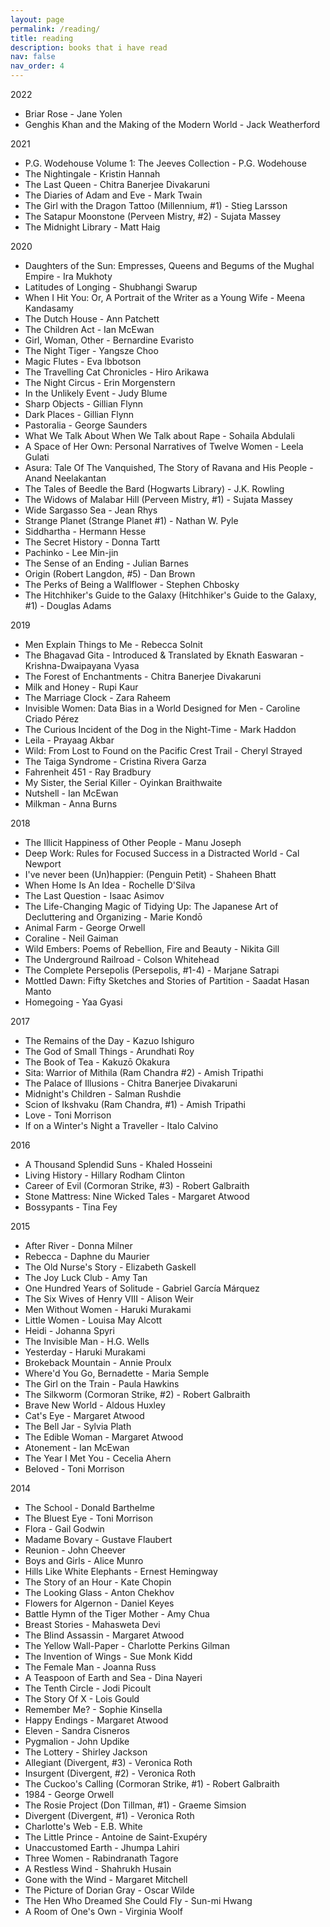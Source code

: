 ```yaml
---
layout: page
permalink: /reading/
title: reading
description: books that i have read
nav: false
nav_order: 4
---
```


2022

* Briar Rose - Jane Yolen
* Genghis Khan and the Making of the Modern World - Jack Weatherford

2021

* P.G. Wodehouse Volume 1: The Jeeves Collection - P.G. Wodehouse
* The Nightingale - Kristin Hannah
* The Last Queen - Chitra Banerjee Divakaruni
* The Diaries of Adam and Eve - Mark Twain
* The Girl with the Dragon Tattoo (Millennium, #1) - Stieg Larsson
* The Satapur Moonstone (Perveen Mistry, #2) - Sujata Massey
* The Midnight Library - Matt Haig

2020

* Daughters of the Sun: Empresses, Queens and Begums of the Mughal Empire - Ira Mukhoty
* Latitudes of Longing - Shubhangi Swarup
* When I Hit You: Or, A Portrait of the Writer as a Young Wife - Meena Kandasamy
* The Dutch House - Ann Patchett
* The Children Act - Ian McEwan
* Girl, Woman, Other - Bernardine Evaristo
* The Night Tiger - Yangsze Choo
* Magic Flutes - Eva Ibbotson
* The Travelling Cat Chronicles - Hiro Arikawa
* The Night Circus - Erin Morgenstern
* In the Unlikely Event - Judy Blume
* Sharp Objects - Gillian Flynn
* Dark Places - Gillian Flynn
* Pastoralia - George Saunders
* What We Talk About When We Talk about Rape - Sohaila Abdulali
* A Space of Her Own: Personal Narratives of Twelve Women - Leela Gulati
* Asura: Tale Of The Vanquished, The Story of Ravana and His People - Anand Neelakantan
* The Tales of Beedle the Bard (Hogwarts Library) - J.K. Rowling
* The Widows of Malabar Hill (Perveen Mistry, #1) - Sujata Massey
* Wide Sargasso Sea - Jean Rhys
* Strange Planet (Strange Planet #1) - Nathan W. Pyle
* Siddhartha - Hermann Hesse
* The Secret History - Donna Tartt
* Pachinko - Lee Min-jin
* The Sense of an Ending - Julian Barnes
* Origin (Robert Langdon, #5) - Dan Brown
* The Perks of Being a Wallflower - Stephen Chbosky
* The Hitchhiker's Guide to the Galaxy (Hitchhiker's Guide to the Galaxy, #1) - Douglas Adams

2019

* Men Explain Things to Me - Rebecca Solnit
* The Bhagavad Gita - Introduced & Translated by Eknath Easwaran - Krishna-Dwaipayana Vyasa
* The Forest of Enchantments - Chitra Banerjee Divakaruni
* Milk and Honey - Rupi Kaur
* The Marriage Clock - Zara Raheem
* Invisible Women: Data Bias in a World Designed for Men - Caroline Criado Pérez
* The Curious Incident of the Dog in the Night-Time - Mark Haddon
* Leila - Prayaag Akbar
* Wild: From Lost to Found on the Pacific Crest Trail - Cheryl Strayed
* The Taiga Syndrome - Cristina Rivera Garza
* Fahrenheit 451 - Ray Bradbury
* My Sister, the Serial Killer - Oyinkan Braithwaite
* Nutshell - Ian McEwan
* Milkman - Anna Burns

2018

* The Illicit Happiness of Other People - Manu Joseph
* Deep Work: Rules for Focused Success in a Distracted World - Cal Newport
* I've never been (Un)happier: (Penguin Petit) - Shaheen Bhatt
* When Home Is An Idea - Rochelle D'Silva
* The Last Question - Isaac Asimov
* The Life-Changing Magic of Tidying Up: The Japanese Art of Decluttering and Organizing - Marie Kondō
* Animal Farm - George Orwell
* Coraline - Neil Gaiman
* Wild Embers: Poems of Rebellion, Fire and Beauty - Nikita Gill
* The Underground Railroad - Colson Whitehead
* The Complete Persepolis (Persepolis, #1-4) - Marjane Satrapi
* Mottled Dawn: Fifty Sketches and Stories of Partition - Saadat Hasan Manto
* Homegoing - Yaa Gyasi

2017

* The Remains of the Day - Kazuo Ishiguro
* The God of Small Things - Arundhati Roy
* The Book of Tea - Kakuzō Okakura
* Sita: Warrior of Mithila (Ram Chandra #2) - Amish Tripathi
* The Palace of Illusions - Chitra Banerjee Divakaruni
* Midnight's Children - Salman Rushdie
* Scion of Ikshvaku (Ram Chandra, #1) - Amish Tripathi
* Love - Toni Morrison
* If on a Winter's Night a Traveller - Italo Calvino

2016

* A Thousand Splendid Suns - Khaled Hosseini
* Living History - Hillary Rodham Clinton
* Career of Evil (Cormoran Strike, #3) - Robert Galbraith
* Stone Mattress: Nine Wicked Tales - Margaret Atwood
* Bossypants - Tina Fey

2015

* After River - Donna Milner
* Rebecca - Daphne du Maurier
* The Old Nurse's Story - Elizabeth Gaskell
* The Joy Luck Club - Amy Tan
* One Hundred Years of Solitude - Gabriel García Márquez
* The Six Wives of Henry VIII - Alison Weir
* Men Without Women - Haruki Murakami
* Little Women - Louisa May Alcott
* Heidi - Johanna Spyri
* The Invisible Man - H.G. Wells
* Yesterday - Haruki Murakami
* Brokeback Mountain - Annie Proulx
* Where'd You Go, Bernadette - Maria Semple
* The Girl on the Train - Paula Hawkins
* The Silkworm (Cormoran Strike, #2) - Robert Galbraith
* Brave New World - Aldous Huxley
* Cat's Eye - Margaret Atwood
* The Bell Jar - Sylvia Plath
* The Edible Woman - Margaret Atwood
* Atonement - Ian McEwan
* The Year I Met You - Cecelia Ahern
* Beloved - Toni Morrison

2014

* The School - Donald Barthelme
* The Bluest Eye - Toni Morrison
* Flora - Gail Godwin
* Madame Bovary - Gustave Flaubert
* Reunion - John Cheever
* Boys and Girls - Alice Munro
* Hills Like White Elephants - Ernest Hemingway
* The Story of an Hour - Kate Chopin
* The Looking Glass - Anton Chekhov
* Flowers for Algernon - Daniel Keyes
* Battle Hymn of the Tiger Mother - Amy Chua
* Breast Stories - Mahasweta Devi
* The Blind Assassin - Margaret Atwood
* The Yellow Wall-Paper - Charlotte Perkins Gilman
* The Invention of Wings - Sue Monk Kidd
* The Female Man - Joanna Russ
* A Teaspoon of Earth and Sea - Dina Nayeri
* The Tenth Circle - Jodi Picoult
* The Story Of X - Lois Gould
* Remember Me? - Sophie Kinsella
* Happy Endings - Margaret Atwood
* Eleven - Sandra Cisneros
* Pygmalion - John Updike
* The Lottery - Shirley Jackson
* Allegiant (Divergent, #3) - Veronica Roth
* Insurgent (Divergent, #2) - Veronica Roth
* The Cuckoo's Calling (Cormoran Strike, #1) - Robert Galbraith
* 1984 - George Orwell
* The Rosie Project (Don Tillman, #1) - Graeme Simsion
* Divergent (Divergent, #1) - Veronica Roth
* Charlotte's Web - E.B. White
* The Little Prince - Antoine de Saint-Exupéry
* Unaccustomed Earth - Jhumpa Lahiri
* Three Women - Rabindranath Tagore
* A Restless Wind - Shahrukh Husain
* Gone with the Wind - Margaret Mitchell
* The Picture of Dorian Gray - Oscar Wilde
* The Hen Who Dreamed She Could Fly - Sun-mi Hwang
* A Room of One's Own - Virginia Woolf
